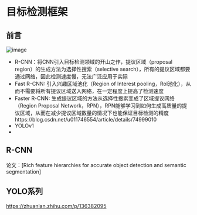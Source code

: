 # 目标检测框架
## 前言

![image](https://user-images.githubusercontent.com/65380826/125915085-08a6780b-1d65-4fdf-9731-217eef616275.png)

* R-CNN：将CNN引入目标检测领域的开山之作，提议区域（proposal region）的生成方法为选择性搜索（selective search），所有的提议区域都要通过网络，因此检测速度慢，无法广泛应用于实际
* Fast R-CNN: 引入兴趣区域池化（Region of Interest pooling，RoI池化），从而不需要将所有提议区域送入网络，在一定程度上提高了检测速度
* Faster R-CNN: 生成提议区域的方法从选择性搜索变成了区域提议网络（Region Proposal Network，RPN），RPN能够学习到如何生成高质量的提议区域，从而在减少提议区域数量的情况下也能保证目标检测的精度https://blog.csdn.net/u011746554/article/details/74999010
* YOLOv1
* 
## R-CNN

论文：[Rich feature hierarchies for accurate object detection and semantic segmentation]

## YOLO系列
https://zhuanlan.zhihu.com/p/136382095
